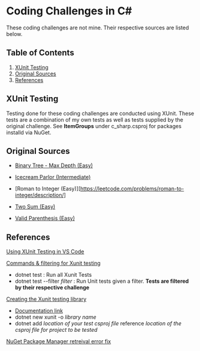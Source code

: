 # Coding Challenges in C#
These coding challenges are not mine.  Their respective sources are listed below. 

## Table of Contents
1. [XUnit Testing](#tests)
1. [Original Sources](#orig)
1. [References](#ref)

## <a name="tests"></a> XUnit Testing
Testing done for these coding challenges are conducted using XUnit.
These tests are a combination of my own tests as well as tests supplied by the original challenge.
See **ItemGroups** under c_sharp.csproj for packages installd via NuGet.

## <a name="orig"></a> Original Sources

- [Binary Tree - Max Depth (Easy)](https://leetcode.com/problems/maximum-depth-of-binary-tree/description/)

- [Icecream Parlor (Intermediate)](https://www.hackerrank.com/challenges/icecream-parlor/problem?isFullScreen=true)

- [Roman to Integer (Easy)][https://leetcode.com/problems/roman-to-integer/description/] 

- [Two Sum (Easy)](https://leetcode.com/problems/two-sum/) 

- [Valid Parenthesis (Easy)](https://leetcode.com/problems/valid-parentheses/description/)



## <a name="refs"></a> References 

[Using XUnit Testing in VS Code](https://www.youtube.com/watch?v=HQmbAdjuB88)

[Commands & filtering for Xunit testing](https://learn.microsoft.com/en-us/dotnet/core/testing/selective-unit-tests?pivots=xunit)
- dotnet test : Run all Xunit Tests
- dotnet test --filter _filter_ : Run Unit tests given a filter. **Tests are filtered by their respective challenge**

[Creating the Xunit testing library](https://www.youtube.com/watch?v=04nzwCE_nw0)
- [Documentation link](https://code.visualstudio.com/docs/csharp/testing)
- dotnet new xunit -o _library name_
- dotnet add _location of your test csproj file_ reference _location of the csproj file for project to be tested_

[NuGet Package Manager retreival error fix](https://stackoverflow.com/questions/58108809/versioning-information-could-not-be-retrieved-from-the-nuget-package-repository)


